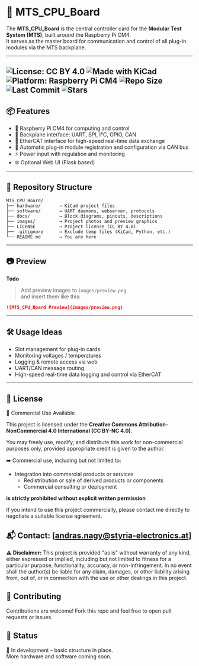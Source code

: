 # 🧠 MTS_CPU_Board

The **MTS_CPU_Board** is the central controller card for the **Modular Test System (MTS)**, built around the Raspberry Pi CM4.  
It serves as the master board for communication and control of all plug-in modules via the MTS backplane.

---
![License: CC BY 4.0](https://img.shields.io/badge/license-CC--BY--4.0-lightgrey.svg)
![Made with KiCad](https://img.shields.io/badge/Made%20with-KiCad-005cad?logo=kicad)
![Platform: Raspberry Pi CM4](https://img.shields.io/badge/platform-Raspberry%20Pi%20CM4-red?logo=raspberry-pi)
![Repo Size](https://img.shields.io/github/repo-size/StyriaElectronics/MTS_CPU_Board)
![Last Commit](https://img.shields.io/github/last-commit/StyriaElectronics/MTS_CPU_Board)
![Stars](https://img.shields.io/github/stars/StyriaElectronics/MTS_CPU_Board?style=social)
---

## 📦 Features

- 🧠 Raspberry Pi CM4 for computing and control
- 🔌 Backplane interface: UART, SPI, I²C, GPIO, CAN
- 🚀 EtherCAT interface for high-speed real-time data exchange
- 📡 Automatic plug-in module registration and configuration via CAN bus
- ⚡ Power input with regulation and monitoring
- 🌐 Optional Web UI (Flask based)

---

## 📁 Repository Structure

```
MTS_CPU_Board/
├── hardware/       → KiCad project files
├── software/       → UART daemons, webserver, protocols
├── docs/           → Block diagrams, pinouts, descriptions
├── images/         → Project photos and preview graphics
├── LICENSE         → Project license (CC BY 4.0)
├── .gitignore      → Exclude temp files (KiCad, Python, etc.)
└── README.md       → You are here
```

---

## 📷 Preview
**Todo**
> Add preview images to `images/preview.png`  
> and insert them like this:

```markdown
![MTS_CPU_Board Preview](images/preview.png)
```

---

## 🛠 Usage Ideas

- Slot management for plug-in cards
- Monitoring voltages / temperatures
- Logging & remote access via web
- UART/CAN message routing
- High-speed real-time data logging and control via EtherCAT

---

## 📃 License

📢 Commercial Use Available

This project is licensed under the **Creative Commons Attribution-NonCommercial 4.0 International (CC BY-NC 4.0)**.

You may freely use, modify, and distribute this work for non-commercial purposes only, provided appropriate credit is given to the author.

➡️ Commercial use, including but not limited to:
  -	Integration into commercial products or services
	-	Redistribution or sale of derived products or components
	-	Commercial consulting or deployment

**is strictly prohibited without explicit written permission**

If you intend to use this project commercially, please contact me directly to negotiate a suitable license agreement.

📬 Contact: [andras.nagy@styria-electronics.at]
---

⚠️ **Disclaimer:**
This project is provided "as is" without warranty of any kind, either expressed or implied, including but not limited to fitness for a particular purpose, functionality, accuracy, or non-infringement. In no event shall the author(s) be liable for any claim, damages, or other liability arising from, out of, or in connection with the use or other dealings in this project.

## 🤝 Contributing

Contributions are welcome! Fork this repo and feel free to open pull requests or issues.

## 🚀 Status

🔧 In development – basic structure in place.  
More hardware and software coming soon.
